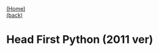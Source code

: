 [(Home)](https://github.com/DoranLyong/Python_study)<br/>
[(back)](https://github.com/DoranLyong/Python_study/tree/master/1_regular/Head_First_Python)

# Head First Python (2011 ver)